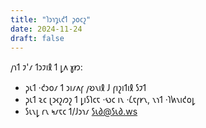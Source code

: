 ```yaml
---
title: "𐑐𐑮𐑪𐑡𐑧𐑒𐑑 𐑜𐑴𐑤𐑟"
date: 2024-11-24
draft: false
---
```


𐑢𐑪𐑑 𐑲'𐑥 𐑑𐑮𐑲𐑦𐑙 𐑑 𐑛𐑵 𐑣𐑽:
- 𐑜𐑧𐑑 ·𐑒𐑮𐑴𐑥 𐑑 𐑮𐑦𐑥𐑵𐑝 𐑢𐑹𐑯𐑦𐑙 𐑓 𐑝𐑦𐑟𐑦𐑑𐑦𐑙 𐑕𐑲𐑑
- 𐑜𐑧𐑑 𐑷𐑤 𐑚𐑮𐑬𐑟𐑼𐑟 𐑑 𐑛𐑦𐑕𐑐𐑤𐑱 ·𐑻𐑤 𐑦𐑯 ·𐑖𐑱𐑝𐑾𐑯, 𐑯𐑪𐑑 ·𐑐𐑿𐑯𐑦𐑒𐑴𐑛
- 𐑕𐑧𐑯𐑛 𐑩𐑯 𐑰𐑥𐑱𐑤 𐑑/𐑓𐑮𐑪𐑥 𐑕𐑧𐑔@𐑕𐑧𐑔.ws 
